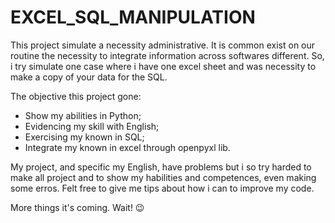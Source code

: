 # EXCEL_SQL_MANIPULATION
This project simulate a necessity administrative. It is common exist on our routine the necessity to integrate information across softwares different. So, i try simulate one case where i have one excel sheet and  was necessity to make a copy of your data for the SQL. 

The objective this project gone: 

- Show my abilities in Python;
- Evidencing my skill with English; 
- Exercising my known in SQL;
- Integrate my known in excel through openpyxl lib.

My project, and specific my English, have problems but i so try harded to make all project and to show my habilities and competences, even making some erros. Felt free to give me tips about how i can to improve my code. 

More things it's coming. Wait! 😉
